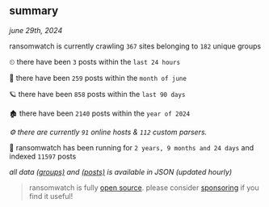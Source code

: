 
## summary
_june 29th, 2024_

ransomwatch is currently crawling `367` sites belonging to `182` unique groups

⏲ there have been `3` posts within the `last 24 hours`

🦈 there have been `259` posts within the `month of june`

🪐 there have been `858` posts within the `last 90 days`

🏚 there have been `2140` posts within the `year of 2024`

_⚙️ there are currently `91` online hosts & `112` custom parsers._

🦕 ransomwatch has been running for `2 years, 9 months and 24 days` and indexed `11597` posts

_all data  [(groups)](http://ransomwhat.telemetry.ltd/groups) and [(posts)](http://ransomwhat.telemetry.ltd/posts) is available in JSON (updated hourly)_

> ransomwatch is fully [open source](https://github.com/joshhighet/ransomwatch#ransomwatch--). please consider [sponsoring](https://github.com/sponsors/joshhighet) if you find it useful!
